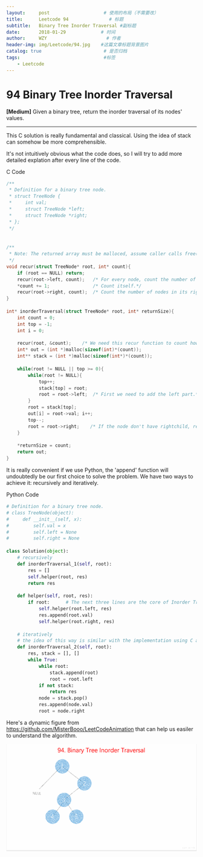 ```yaml
---
layout:     post                    # 使用的布局（不需要改）
title:      Leetcode 94               # 标题 
subtitle:   Binary Tree Inorder Traversal #副标题
date:       2018-01-29             # 时间
author:     WZY                      # 作者
header-img: img/Leetcode/94.jpg    #这篇文章标题背景图片
catalog: true                       # 是否归档
tags:                               #标签
    - Leetcode
--- 
```

# 94 Binary Tree Inorder Traversal
**[Medium]**
Given a binary tree, return the inorder traversal of its nodes' values.

***

This C solution is really fundamental and classical. Using the idea of stack can somehow be more comprehensible.

It's not intuitively obvious what the code does, so I will try to add more detailed explation after every line of the code.

C Code
```c
/**
 * Definition for a binary tree node.
 * struct TreeNode {
 *     int val;
 *     struct TreeNode *left;
 *     struct TreeNode *right;
 * };
 */


/**
 * Note: The returned array must be malloced, assume caller calls free().
 */
void recur(struct TreeNode* root, int* count){
    if (root == NULL) return;
    recur(root->left, count);   /* For every node, count the number of nodes in its left subtree.*/
    *count += 1;                /* Count itself.*/
    recur(root->right, count);  /* Count the number of nodes in its right subtree.*/
}

int* inorderTraversal(struct TreeNode* root, int* returnSize){    
    int count = 0;
    int top = -1;
    int i = 0;
    
    recur(root, &count);    /* We need this recur function to count how many nodes we have in the tree.*/
    int* out = (int *)malloc(sizeof(int)*(count));
    int** stack = (int *)malloc(sizeof(int*)*(count));
    
    while(root != NULL || top >= 0){
        while(root != NULL){
            top++;
            stack[top] = root;
            root = root->left;  /* First we need to add the left part.*/
        }
        root = stack[top];
        out[i] = root->val; i++;
        top--;
        root = root->right;    /* If the node don't have rightchild, return to the PARENT NODE of that node.*/
    }
    
    *returnSize = count;
    return out;
}
```

It is really convenient if we use Python, the 'append' function will undoubtedly be our first choice to solve the problem.
We have two ways to achieve it: recursively and iteratively.

Python Code
```python
# Definition for a binary tree node.
# class TreeNode(object):
#     def __init__(self, x):
#         self.val = x
#         self.left = None
#         self.right = None

class Solution(object):
    # recursively
    def inorderTraversal_1(self, root):
        res = []
        self.helper(root, res)
        return res

    def helper(self, root, res):
        if root:      # The next three lines are the core of Inorder Traversal
            self.helper(root.left, res)
            res.append(root.val)
            self.helper(root.right, res)

    # iteratively 
    # the idea of this way is similar with the implementation using C above.
    def inorderTraversal_2(self, root):
        res, stack = [], []
        while True:
            while root:
                stack.append(root)
                root = root.left
            if not stack:
                return res
            node = stack.pop()
            res.append(node.val)
            root = node.right
```

Here's a dynamic figure from https://github.com/MisterBooo/LeetCodeAnimation that can help us easiler to understand the algorithm.

![](https://github.com/Tinky2013/Leetcode-solving/raw/master/img/94.gif)
